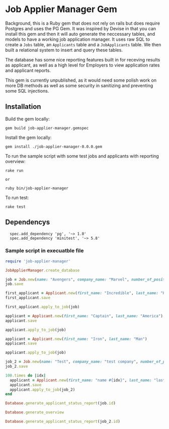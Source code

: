 # Job Applier Manager Gem

Background, this is a Ruby gem that does not rely on rails but does require Postgres and uses the PG Gem.
It was inspired by Devise in that you can install this gem and then it will auto generate the neccessary tables, and models to have a working job application manager.
It uses raw SQL to create a `Jobs` table, an `Applicants` table and a `JobApplicants` table. We then built a relational system to insert and query these tables. 

The database has some nice reporting features built in for receving results as applicant, as well as a high level for Employers to view application rates and applicant reports.

This gem is currently unpublished, as it would need some polish work on more DB methods as well as some security in sanitizing and preventing some SQL injections.

## Installation

Build the gem locally:
```shell script
gem build job-applier-manager.gemspec
```

Install the gem locally:

```shell script
gem install ./job-applier-manager-0.0.0.gem
```

To run the sample script with some test jobs and applicants with reporting overview: 

```shell script
rake run 

or 

ruby bin/job-applier-manager
```

To run test: 

```shell script
rake test
```


## Dependencys

```
  spec.add_dependency 'pg', '~> 1.0'
  spec.add_dependency 'minitest', '~> 5.8'
```

### Sample script in execuatble file

```ruby
require 'job-applier-manager'

JobApplierManager.create_database

job = Job.new(name: "Avengers", company_name: "Marvel", number_of_positions: 2)
job.save

first_applicant = Applicant.new(first_name: "Incredible", last_name: "Hulk")
first_applicant.save

first_applicant.apply_to_job(job)

applicant = Applicant.new(first_name: "Captain", last_name: "America")
applicant.save

applicant.apply_to_job(job)

applicant = Applicant.new(first_name: "Iron", last_name: "Man")
applicant.save

applicant.apply_to_job(job)

job_2 = Job.new(name: "Test", company_name: "test company", number_of_positions:  34)
job_2.save

100.times do |idx|
  applicant = Applicant.new(first_name: "name #{idx}", last_name: "last_name #{idx}")
  applicant.save
  applicant.apply_to_job(job_2)
end

Database.generate_applicant_status_report(job.id)

Database.generate_overview

Database.generate_applicant_status_report(job_2.id)
```